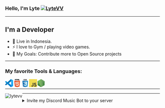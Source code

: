 ### Hello, I'm Lyte [![LyteVV](https://img.shields.io/badge/LYTEVV-FOLLOW-red?style=for-the-badge)](https://github.com/LyteVV)

***

## I'm a Developer
- 🌱 Live in Indonesia.
- ⚡ I love to Gym / playing video games.
- 🥅 My Goals: Contribute more to Open Source projects

***

### My favorite Tools & Languages:

<img align="left" alt="Visual Studio Code" width="26px" src="https://raw.githubusercontent.com/github/explore/80688e429a7d4ef2fca1e82350fe8e3517d3494d/topics/visual-studio-code/visual-studio-code.png" />
<img align="left" alt="HTML5" width="26px" src="https://raw.githubusercontent.com/github/explore/80688e429a7d4ef2fca1e82350fe8e3517d3494d/topics/html/html.png" />
<img align="left" alt="CSS3" width="26px" src="https://raw.githubusercontent.com/github/explore/80688e429a7d4ef2fca1e82350fe8e3517d3494d/topics/css/css.png" />
<img align="left" alt="JavaScript" width="26px" src="https://raw.githubusercontent.com/github/explore/80688e429a7d4ef2fca1e82350fe8e3517d3494d/topics/javascript/javascript.png" />
<img align="left" alt="Node.js" width="26px" src="https://raw.githubusercontent.com/github/explore/80688e429a7d4ef2fca1e82350fe8e3517d3494d/topics/nodejs/nodejs.png" />

<br>



***


<p><img align="left" src="https://github-readme-stats.vercel.app/api/top-langs?username=lytevv&show_icons=true&locale=en&layout=compact" alt="lytevv" /></p>


***

<details>
  <summary>Invite my Discord Music Bot to your server</summary>
  
**[TRMusic Bot Discord Server](https://discord.gg/Ehuffyfamz)**
  <br>
**[TRMusic Invite Link](https://discord.com/api/oauth2/authorize?client_id=886802614795268136&permissions=8&scope=bot)**
  <br>
**[TRDevelopment Website](https://trdevs.xyz/)**
  
  [![dc](https://img.shields.io/badge/Discord-7289DA?style=for-the-badge&logo=discord&logoColor=white)](https://discordapp.com/users/663235405382025226)
  
</details>
